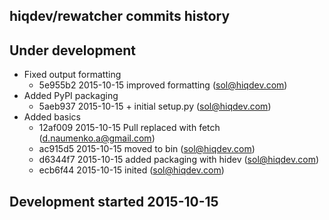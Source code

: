 hiqdev/rewatcher commits history
--------------------------------

## Under development

- Fixed output formatting
    - 5e955b2 2015-10-15 improved formatting (sol@hiqdev.com)
- Added PyPI packaging
    - 5aeb937 2015-10-15 + initial setup.py (sol@hiqdev.com)
- Added basics
    - 12af009 2015-10-15 Pull replaced with fetch (d.naumenko.a@gmail.com)
    - ac915d5 2015-10-15 moved to bin (sol@hiqdev.com)
    - d6344f7 2015-10-15 added packaging with hidev (sol@hiqdev.com)
    - ecb6f44 2015-10-15 inited (sol@hiqdev.com)

## Development started 2015-10-15

